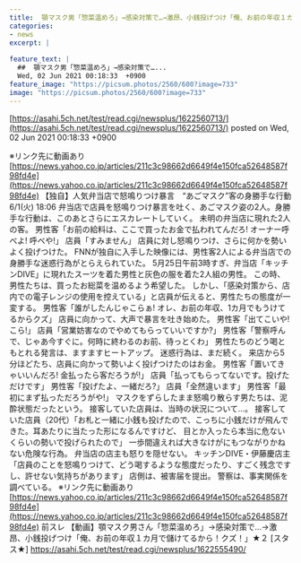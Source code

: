 ```yaml
---
title:  顎マスク男「惣菜温めろ」→感染対策で…→激昂、小銭投げつけ「俺、お前の年収１カ月で儲けてるから！クズ！」東京★３  
categories:
- news
excerpt: |
  
feature_text: |
  ##  顎マスク男「惣菜温めろ」→感染対策で…...
  Wed, 02 Jun 2021 00:18:33  +0900
feature_image: "https://picsum.photos/2560/600?image=733"
image: "https://picsum.photos/2560/600?image=733"
---
```


[https://asahi.5ch.net/test/read.cgi/newsplus/1622560713/](https://asahi.5ch.net/test/read.cgi/newsplus/1622560713/)
posted on Wed, 02 Jun 2021 00:18:33  +0900

<!--more-->

※リンク先に動画あり [https://news.yahoo.co.jp/articles/211c3c98662d6649f4e150fca52648587f98fd4e](https://news.yahoo.co.jp/articles/211c3c98662d6649f4e150fca52648587f98fd4e) 【独自】人気弁当店で怒鳴りつけ暴言　“あごマスク”客の身勝手な行動 6/1(火) 18:06 弁当店で店員を怒鳴りつけ暴言を吐く、あごマスク姿の2人。身勝手な行動は、このあとさらにエスカレートしていく。 未明の弁当店に現れた2人の客。 男性客「お前の給料は、ここで買ったお金で払われてんだろ! オーナー呼べよ! 呼べや!」 店員「すみません」 店員に対し怒鳴りつけ、さらに何かを勢いよく投げつけた。 FNNが独自に入手した映像には、男性客2人による弁当店での身勝手な迷惑行為がとらえられていた。 5月25日午前3時すぎ、弁当店「キッチンDIVE」に現れたスーツを着た男性と灰色の服を着た2人組の男性。 この時、男性たちは、買ったお総菜を温めるよう希望した。 しかし、「感染対策から、店内での電子レンジの使用を控えている」と店員が伝えると、男性たちの態度が一変する。 男性客「誰がしたんじゃこらぁ! オレ、お前の年収、1カ月でもうけてるからクズ」 店員に向かって、大声で暴言を吐き始めた。 男性客「出てこいや! こら!」 店員「営業妨害なのでやめてもらっていいですか?」 男性客「警察呼んで、じゃあ今すぐに。何時に終わるのお前、待っとくわ」 男性たちのどう喝ともとれる発言は、ますますヒートアップ。 迷惑行為は、まだ続く。 来店から5分ほどたち、店員に向かって勢いよく投げつけたのはお金。 男性客「置いてきゃいいんだろ! 金払ったら客だろうが!」 店員「払ってもらってないです。投げただけです」 男性客「投げたよ、一緒だろ?」 店員「全然違います」 男性客「最初にまず払っただろうがや!」 マスクをずらしたまま怒鳴り散らす男たちは、泥酔状態だったという。 接客していた店員は、当時の状況について...。 接客していた店員（20代）「お札と一緒に小銭も投げたので、こっちに小銭だけが飛んできた。耳あたりに当たった形になるんですけど、 目とか入ったら本当に危ないくらいの勢いで投げられたので」 一歩間違えれば大きなけがにもつながりかねない危険な行為。 弁当店の店主も怒りを隠せない。 キッチンDIVE・伊藤慶店主「店員のことを怒鳴りつけて、どう喝するような態度だったり、すごく残念ですし、許せない気持ちがあります」 店側は、被害届を提出。 警察は、事実関係を調べている。 ※リンク先に動画あり [https://news.yahoo.co.jp/articles/211c3c98662d6649f4e150fca52648587f98fd4e](https://news.yahoo.co.jp/articles/211c3c98662d6649f4e150fca52648587f98fd4e) 前スレ 【動画】顎マスク男さん「惣菜温めろ」→感染対策で…→激昂、小銭投げつけ「俺、お前の年収１カ月で儲けてるから！クズ！」★２ [スタス★] https://asahi.5ch.net/test/read.cgi/newsplus/1622555490/
